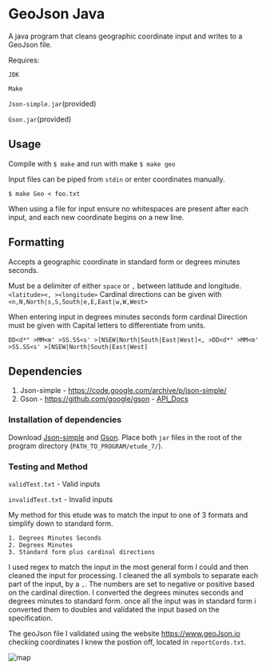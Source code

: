 # GeoJson Java
A java program that cleans geographic coordinate input and writes to a GeoJson file.

Requires:

```JDK```

```Make```

```Json-simple.jar```(provided)

```Gson.jar```(provided)

## Usage
Compile with `$ make` and run with make `$ make geo`

Input files can be piped from `stdin` or enter coordinates manually.

```$ make Geo < foo.txt```

When using a file for input ensure no whitespaces are present after each input, and each new coordinate begins on a new line.

## Formatting 
Accepts a geographic coordinate in standard form or degrees minutes seconds.

Must be a delimiter of either `space` or `,` between latitude and longitude.
```<latitude><, ><longitude>```
Cardinal directions can be given with `<n,N,North|s,S,South|e,E,East|w,W,West>`

When entering input in degrees minutes seconds form cardinal Direction must be given with Capital letters to differentiate from units.


```DD<d*° >MM<m' >SS.SS<s' >[NSEW|North|South|East|West]<, >DD<d*° >MM<m' >SS.SS<s' >[NSEW|North|South|East|West]```

## Dependencies 
1. Json-simple - https://code.google.com/archive/p/json-simple/
2. Gson - https://github.com/google/gson - [API_Docs](https://www.javadoc.io/doc/com.google.code.gson/gson)

### Installation of dependencies
Download [Json-simple](https://code.google.com/archive/p/json-simple/downloads) and [Gson](https://search.maven.org/remotecontent?filepath=com/google/code/gson/gson/2.8.6/gson-2.8.6.jar). Place both `jar` files in the root of the program directory (`PATH_TO_PROGRAM/etude_7/`).


### Testing and Method
`validTest.txt` - Valid inputs

`invalidTest.txt` - Invalid inputs

My method for this etude was to match the input to one of 3 formats and simplify down to standard form.

    1. Degrees Minutes Seconds
    2. Degrees Minutes 
    3. Standard form plus cardinal directions 


I used regex to match the input in the most general form I could and then cleaned the input for processing.
I cleaned the all symbols to separate each part of the input, by a `,`. The numbers are set to negative or positive based on the cardinal direction. I converted the degrees minutes seconds and degrees minutes to standard form. once all the input was in standard form i converted them to doubles and validated the input based on the specification. 

The geoJson file I validated using the website https://www.geoJson.io checking coordinates I knew the postion off, located in `reportCords.txt`.

![map](./img/map.png)